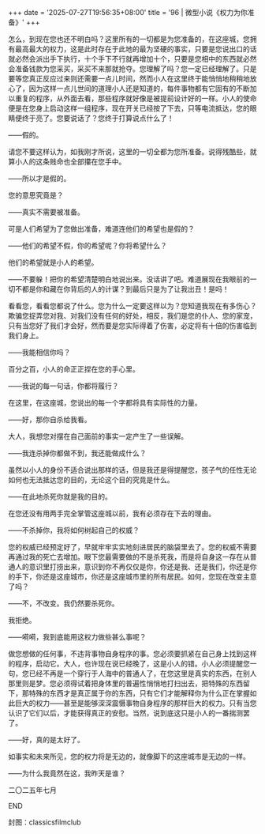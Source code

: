+++
date = '2025-07-27T19:56:35+08:00'
title = '96 | 微型小说《权力为你准备》'
+++

怎么，到现在您也还不明白吗？这里所有的一切都是为您准备的，在这座城，您拥有最高最大的权力，这是此时存在于此地的最为坚硬的事实，只要是您说出口的话就必然会派出手下执行，十个手下不行就再增加十个，只要是您相中的东西就必然会准备钱款为您采买，采买不来那就抢夺。您理解了吗？您一定已经理解了。只是要等您真正反应过来则还需要一点儿时间，然而小人在这里终于能悄悄地稍稍地放心了，因为这样一点儿世间的道理小人还是知道的，每件事物都有它固有的不断加以重复的程序，从外面去看，那些程序就好像是被提前设计好的一样。小人的使命便是在您身上启动这样一组程序，现在开关已经按了下去，只等电流抵达，您的眼睛便终于亮了。您要说话了？您终于打算说点什么了！

——假的。

请您不要这样认为，如我刚才所说，这里的一切全都为您所准备。说得残酷些，就算小人的这条贱命也全部攥在您手中。

——所以才是假的。

您的意思究竟是？

——真实不需要被准备。

可是人们希望为了您做出准备，难道连他们的希望也是假的？

——他们的希望不假，你的希望呢？你将希望什么？

他们的希望就是小人的希望。

——不要躲！把你的希望清楚明白地说出来。没话讲了吧。难道展现在我眼前的一切不都是你和藏在你背后的人的计谋？到最后只是为了让我出丑！是吗！

看看您，看看您都说了什么。您为什么一定要这样以为？您知道我现在有多伤心？欺骗您捉弄您对我、对我们没有任何的好处，相反，我们是您的仆人、您的家宠，只有当您好了我们才会好，然而要是您实际得着了伤害，必定将有十倍的伤害临到我们身上。

——我能相信你吗？

百分之百，小人的命正正捏在您的手心里。

——我说的每一句话，你都将履行？

在这里，在这座城，您说出的每一个字都将具有实际性的力量。

——好，那你自杀给我看。

大人，我想您对摆在自己面前的事实一定产生了一些误解。

——我连杀掉你都做不到，我还能做成什么？

虽然以小人的身份不适合说出那样的话，但是我还是得提醒您，孩子气的任性无论如何也无法抵达您的目的，无论这个目的究竟是什么。

——在此地杀死你就是我的目的。

在您还没有用两手完全掌管这座城以前，我有必须存在下去的理由。

——不杀掉你，我将如何树起自己的权威？

您的权威已经预定好了，早就牢牢实实地刻进居民的脑袋里去了。您的权威不需要再通过我的死亡去增加。眼下您最需要做的不是杀死我，而是将自身这一存在从普通人的意识里打捞出来，意识到你不再仅仅是你，你还是我、还是我们，你还是你的手下，你还是这座城市，你还是这座城市里的所有居民。如何，您现在改变主意了吗？

——不，不改变。我仍然要杀死你。

我拒绝。

——嗬嗬，我到底能用这权力做些甚么事呢？

做您想做的任何事，不违背事物自身程序的事。您必须要抓紧在自己身上找到这样的程序，启动它。大人，也许现在说已经晚了，这是小人的错。小人必须提醒您一句，您已经不再是一个穿行于人海中的普通人了，在您这里是真实的东西，在别人那里则是梦。您必须得试着把身体里的普遍性悄悄地打扫出去，把特殊的东西留下，那特殊的东西才是真正属于你的东西，只有它们才能解释你为什么正在掌握如此巨大的权力——甚至是能够深深震慑事物自身程序的那样巨大的权力。只有当您认识了它们以后，才能获得真正的安慰。当然，说到底这只是小人的一番揣测罢了。

——好，真的是太好了。

如事实和未来所见，您的权力将是无边的，就像脚下的这座城市是无边的一样。

——为什么我竟然在这，我昨天是谁？

二〇二五年七月

END

封图：classicsfilmclub



